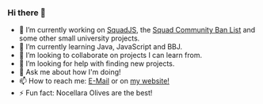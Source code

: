 ### Hi there 👋

- 🔭 I’m currently working on [SquadJS](https://github.com/Thomas-Smyth/SquadJS), the [Squad Community Ban List](https://github.com/Thomas-Smyth/Squad-Community-Ban-List) and some other small university projects.
- 🌱 I’m currently learning Java, JavaScript and BBJ.
- 👯 I’m looking to collaborate on projects I can learn from.
- 🤔 I’m looking for help with finding new projects.
- 💬 Ask me about how I'm doing!
- 📫 How to reach me: [E-Mail](mailto:luis3720@hotmail.com?subject=[GitHub]Contact) or on [my website!](https://luismartinschick.com/)
- ⚡ Fun fact: Nocellara Olives are the best!


